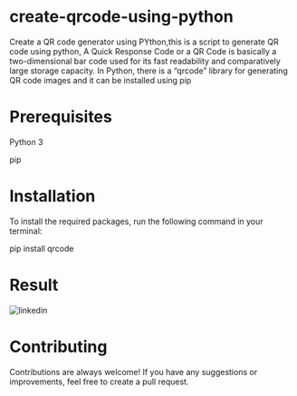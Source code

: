 # create-qrcode-using-python

Create a QR code generator using PYthon,this is a script to generate QR code  using python, A Quick Response Code or a QR Code is basically a two-dimensional bar code used for its fast readability and comparatively large storage capacity. In Python, there is a “qrcode” library for generating QR code images and it can be installed using pip


# Prerequisites

Python 3

pip

# Installation

To install the required packages, run the following command in your terminal: 

pip install qrcode

# Result

![linkedin](https://user-images.githubusercontent.com/120399980/218312848-fdec73ef-3b44-4991-9f1c-d295d11fa466.jpg)

# Contributing

Contributions are always welcome! If you have any suggestions or improvements, feel free to create a pull request.

